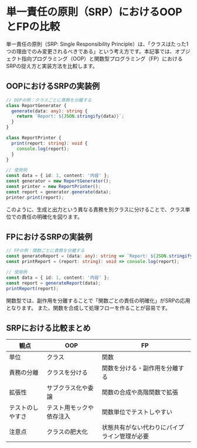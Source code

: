 # 単一責任の原則（SRP）におけるOOPとFPの比較

単一責任の原則（SRP: Single Responsibility Principle）は、「クラスはたった1つの理由でのみ変更されるべきである」という考え方です。本記事では、オブジェクト指向プログラミング（OOP）と関数型プログラミング（FP）におけるSRPの捉え方と実装方法を比較します。

## OOPにおけるSRPの実装例

```ts
// OOPの例：クラスごとに責務を分離する
class ReportGenerator {
  generate(data: any): string {
    return `Report: ${JSON.stringify(data)}`;
  }
}

class ReportPrinter {
  print(report: string): void {
    console.log(report);
  }
}

// 使用例
const data = { id: 1, content: '内容' };
const generator = new ReportGenerator();
const printer = new ReportPrinter();
const report = generator.generate(data);
printer.print(report);
```
このように、生成と出力という異なる責務を別クラスに分けることで、クラス単位での責任の明確化を図ります。

## FPにおけるSRPの実装例

```ts
// FPの例：関数ごとに責務を分離する
const generateReport = (data: any): string => `Report: ${JSON.stringify(data)}`;
const printReport = (report: string): void => console.log(report);

// 使用例
const data = { id: 1, content: '内容' };
const report = generateReport(data);
printReport(report);
```

関数型では、副作用を分離することで「関数ごとの責任の明確化」がSRPの応用となります。
また、関数を合成して処理フローを作ることが容易です。

## SRPにおける比較まとめ

|観点|OOP|FP|
|---|---|---|
|単位|クラス|関数|
|責務の分離|クラスを分ける|関数を分ける・副作用を分離する|
|拡張性|サブクラス化や委譲|関数の合成や高階関数で拡張|
|テストのしやすさ|テスト用モックや依存注入|関数単位でテストしやすい|
|注意点|クラスの肥大化|状態共有がない代わりにパイプライン管理が必要|

